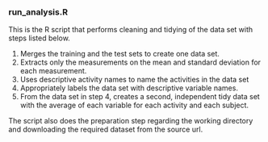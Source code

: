 ### run_analysis.R

This is the R script that performs cleaning and  tidying of the data set with steps listed below.

1. Merges the training and the test sets to create one data set.
2. Extracts only the measurements on the mean and standard deviation for each measurement.
3. Uses descriptive activity names to name the activities in the data set
4. Appropriately labels the data set with descriptive variable names.
5. From the data set in step 4, creates a second, independent tidy data set with the average of each variable for each activity and each  subject.

The script also does the preparation step regarding the working directory and downloading the required dataset from the source url.
